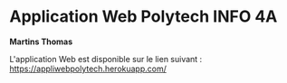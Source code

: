 # Application Web Polytech INFO 4A

**Martins Thomas**

L'application Web est disponible sur le lien suivant : https://appliwebpolytech.herokuapp.com/